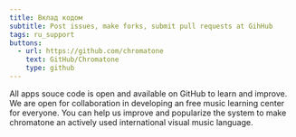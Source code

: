 ```yaml
---
title: Вклад кодом
subtitle: Post issues, make forks, submit pull requests at GihHub
tags: ru_support
buttons:
  - url: https://github.com/chromatone
    text: GitHub/Chromatone
    type: github
---
```


All apps souce code is open and available on GitHub to learn and improve. We are open for collaboration in developing an free music learning center for everyone. You can help us improve and popularize the system to make chromatone an actively used international visual music language.